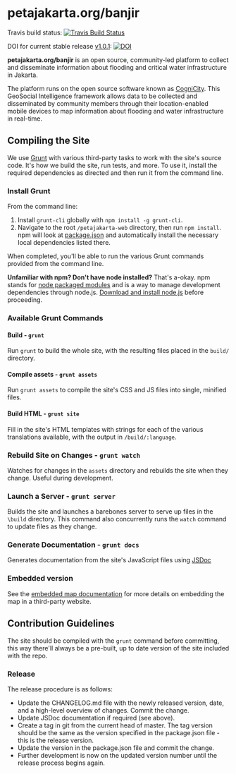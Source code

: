 petajakarta.org/banjir
======================

Travis build status: [![Travis Build Status](https://travis-ci.org/smart-facility/petajakarta-web.svg?branch=master)](https://travis-ci.org/smart-facility/petajakarta-web)

DOI for current stable release [v1.0.1](https://github.com/smart-facility/petajakarta-web/releases/tag/v1.0.1): [![DOI](https://zenodo.org/badge/19201/smart-facility/petajakarta-web.svg)](https://zenodo.org/badge/latestdoi/19201/smart-facility/petajakarta-web)

**petajakarta.org/banjir** is an open source, community-led platform to collect and disseminate information about flooding and critical water infrastructure in Jakarta.

The platform runs on the open source software known as [CogniCity](http://cognicity.info/). This GeoSocial Intelligence framework allows data to be collected and disseminated by community members through their location-enabled mobile devices to map information about flooding and water infrastructure in real-time.

## Compiling the Site

We use [Grunt](http://gruntjs.com/) with various third-party tasks to work with the site's source code. It's how we build the site, run tests, and more. To use it, install the required dependencies as directed and then run it from the command line.

### Install Grunt

From the command line:

1. Install `grunt-cli` globally with `npm install -g grunt-cli`.
2. Navigate to the root `/petajakarta-web` directory, then run `npm install`. npm will look at [package.json](https://github.com/twbs/bootstrap/blob/master/package.json) and automatically install the necessary local dependencies listed there.

When completed, you'll be able to run the various Grunt commands provided from the command line.

**Unfamiliar with npm? Don't have node installed?** That's a-okay. npm stands for [node packaged modules](http://npmjs.org/) and is a way to manage development dependencies through node.js. [Download and install node.js](http://nodejs.org/download/) before proceeding.

### Available Grunt Commands

#### Build - `grunt`
Run `grunt` to build the whole site, with the resulting files placed in the `build/` directory.

#### Compile assets - `grunt assets`
Run `grunt assets` to compile the site's CSS and JS files into single, minified files.

#### Build HTML - `grunt site`
Fill in the site's HTML templates with strings for each of the various translations available, with the output in `/build/:language`.

### Rebuild Site on Changes - `grunt watch`
Watches for changes in the `assets` directory and rebuilds the site when they change. Useful during development.

### Launch a Server - `grunt server`
Builds the site and launches a barebones server to serve up files in the `\build` directory. This command also concurrently runs the `watch` command to update files as they change.

### Generate Documentation - `grunt docs`
Generates documentation from the site's JavaScript files using [JSDoc](http://usejsdoc.org/)

### Embedded version

See the [embedded map documentation](EMBED.md) for more details on embedding the map in a third-party website.

## Contribution Guidelines

The site should be compiled with the `grunt` command before committing, this way there'll always be a pre-built, up to date version of the site included with the repo.

### Release

The release procedure is as follows:
* Update the CHANGELOG.md file with the newly released version, date, and a high-level overview of changes. Commit the change.
* Update JSDoc documentation if required (see above).
* Create a tag in git from the current head of master. The tag version should be the same as the version specified in the package.json file - this is the release version.
* Update the version in the package.json file and commit the change.
* Further development is now on the updated version number until the release process begins again.
